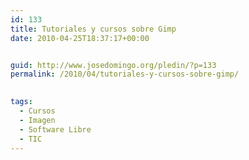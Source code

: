 ```yaml
---
id: 133
title: Tutoriales y cursos sobre Gimp
date: 2010-04-25T18:37:17+00:00


guid: http://www.josedomingo.org/pledin/?p=133
permalink: /2010/04/tutoriales-y-cursos-sobre-gimp/

  
tags:
  - Cursos
  - Imagen
  - Software Libre
  - TIC
---
```

